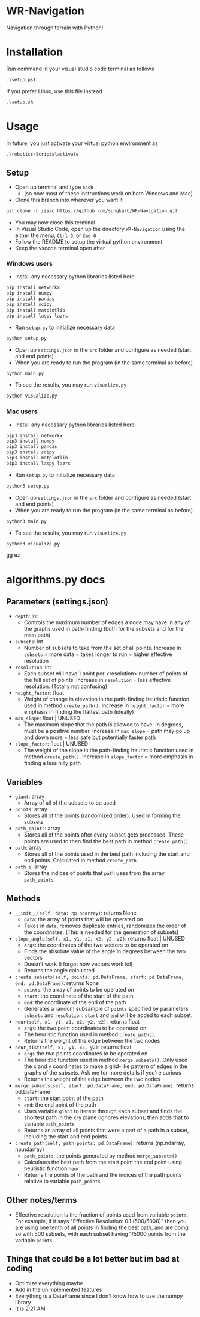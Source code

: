 # WR-Navigation
Navigation through terrain with Python!

# Installation
Run command in your visual studio code terminal as follows
```bash
.\setup.ps1
```
If you prefer Linux, use this file instead 
```bash
.\setup.sh
```
# Usage
In future, you just activate your virtual python environment as 
```bash
.\robotics\Scripts\activate
```

## Setup
- Open up terminal and type `bash`
	- (so now most of these instructions work on both Windows and Mac)
- Clone this branch into wherever you want it
```bash
git clone -b isaac https://github.com/sungkarb/WR-Navigation.git
```
- You may now close this terminal
- In Visual Studio Code, open up the directory `WR-Navigation` using the either the menu, `Ctrl-O`, or `Cmd-O`
- Follow the README to setup the virtual python environment
- Keep the vscode terminal open after

### Windows users
- Install any necessary python libraries listed here:
```bash
pip install networkx
pip install numpy
pip install pandas
pip install scipy
pip install matplotlib
pip install laspy lazrs
```
- Run `setup.py` to initialize necessary data
```bash
python setup.py
```
- Open up `settings.json` in the `src` folder and configure as needed (start and end points)
- When you are ready to run the program (in the same terminal as before)
```bash
python main.py
```
- To see the results, you may run `visualize.py`
```bash
python visualize.py
```
### Mac users
- Install any necessary python libraries listed here:
```bash
pip3 install networkx
pip3 install numpy
pip3 install pandas
pip3 install scipy
pip3 install matplotlib
pip3 install laspy lazrs
```
- Run `setup.py` to initialize necessary data
```bash
python3 setup.py
```
- Open up `settings.json` in the `src` folder and configure as needed (start and end points)
- When you are ready to run the program (in the same terminal as before)
```bash
python3 main.py
```
- To see the results, you may run `visualize.py`
```bash
python3 visualize.py
```
gg ez

# algorithms.py docs
## Parameters (settings.json)
- `depth`: int
	- Controls the maximum number of edges a node may have in any of the graphs used in path-finding (both for the subsets and for the main path)
- `subsets`: int
	- Number of subsets to take from the set of all points. Increase in `subsets` = more data = takes longer to run = higher effective resolution
- `resolution`: int
	- Each subset will have 1 point per <resolution\> number of points of the full set of points. Increase in `resolution` = less effective resolution. (Totally not confusing)
- `height_factor`: float
	- Weight of change in elevation in the path-finding heuristic function used in method  `create_path()`. Increase in `height_factor` = more emphasis in finding the flattest path (ideally)
- `max_slope`: float | UNUSED
	- The maximum slope that the path is allowed to have. In degrees, must be a positive number. Increase in `max_slope` = path may go up and down more = less safe but potentially faster path
- `slope_factor`: float | UNUSED
	- The weight of the slope in the path-finding heuristic function used in method `create_path()`. Increase in `slope_factor` = more emphasis in finding a less hilly path

## Variables
- `giant`: array
	- Array of all of the subsets to be used
- `points`: array
	- Stores all of the points (randomized order). Used in forming the subsets
- `path_points`: array
	- Stores all of the points after every subset gets processed. These points are used to then find the best path in method `create_path()`
-  `path`: array
	- Stores all of the points used in the best path including the start and end points. Calculated in method `create_path`
- `path_i`: array
	- Stores the indices of points that `path` uses from the array `path_points`

## Methods
- `__init__(self, data: np.ndarray)`: returns None
	- `data`: the array of points that will be operated on
	- Takes in `data`, removes duplicate entries, randomizes the order of the coordinates. (This is needed for the generation of subsets)
- `slope_angle(self, x1, y1, z1, x2, y2, z2)`: returns float | UNUSED
	- `args`: the coordinates of the two vectors to be operated on
	- Finds the absolute value of the angle in degrees between the two vectors
	- Doesn't work (i forgot how vectors work lol)
	- Returns the angle calculated
- `create_subsets(self, points: pd.DataFrame, start: pd.DataFrame, end: pd.DataFrame)`: returns None
	- `points`: the array of points to be operated on
	- `start`: the coordinate of the start of the path
	- `end`: the coordinate of the end of the path
	- Generates a random subsample of `points` specified by parameters `subsets` and `resolution`. `start` and `end` will be added to each subset.
- `heur(self, x1, y1, z1, x2, y2, z2)`: returns float
	- `args`: the two point coordinates to be operated on
	- The heuristic function used in method `create_path()`.
	- Returns the weight of the edge between the two nodes
- `heur_dist(self, x1, y1, x2, y2)`: returns float
	- `args` the two points coordinates to be operated on
	- The heuristic function used in method `merge_subsets()`. Only used the x and y coordinates to make a grid-like pattern of edges in the graphs of the subsets. Ask me for more details if you're curious
	- Returns the weight of the edge between the two nodes
- `merge_subsets(self, start: pd.DataFrame, end: pd.DataFrame)`: returns pd.DataFrame
	- `start`: the start point of the path
	- `end`: the end point of the path
	- Uses variable `giant` to iterate through each subset and finds the shortest path in the x-y plane (ignores elevation), then adds that to variable `path_points`
	- Returns an array of all points that were a part of a path in a subset, including the start and end points
- `create_path(self, path_points: pd.DataFrame)`: returns (np.ndarray, np.ndarray)
	- `path_points`: the points generated by method `merge_subsets()`
	- Calculates the best path from the start point the end point using heuristic function `heur`
	- Returns the points of the path and the indices of the path points relative to variable `path_points`
## Other notes/terms
- Effective resolution is the fraction of points used from variable `points`. For example, if it says "Effective Resolution: 0.1 (500/5000)" then you are using one tenth of all points in finding the best path, and are doing so with 500 subsets, with each subset having 1/5000 points from the variable `points`
## Things that could be a lot better but im bad at coding
- Optimize everything maybe
- Add in the unimplemented features
- Everything is a DataFrame since I don't know how to use the numpy library
- It is 2:21 AM